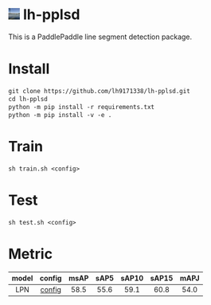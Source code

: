 [<img height="23" src="https://github.com/lh9171338/Outline/blob/master/icon.jpg"/>](https://github.com/lh9171338/Outline) lh-pplsd
===

This is a PaddlePaddle line segment detection package.

# Install
```shell
git clone https://github.com/lh9171338/lh-pplsd.git
cd lh-pplsd
python -m pip install -r requirements.txt
python -m pip install -v -e .
```
# Train

```shell
sh train.sh <config>
```

# Test
```shell
sh test.sh <config>
```

# Metric

| model | config | msAP | sAP5 | sAP10 | sAP15 | mAPJ |
| :---: | :---: | :---: | :---: | :---: | :---: | :---: |
| LPN | [config](../configs/wireframe_120ep_shnet_lpn.yaml) | 58.5 | 55.6 | 59.1 | 60.8 | 54.0 |
